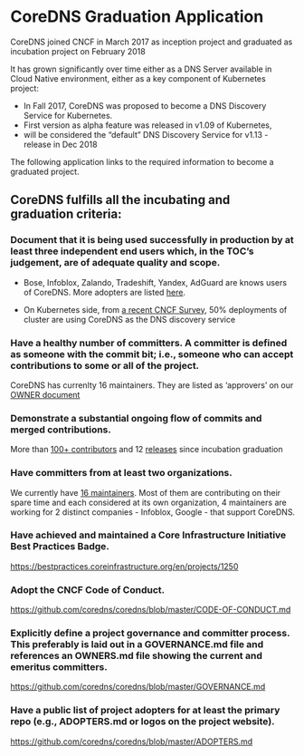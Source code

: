 
# CoreDNS Graduation Application

CoreDNS joined CNCF in March 2017 as inception project and graduated as incubation project on February 2018

It has grown significantly over time either as a DNS Server available in Cloud Native environment, either as a key component of Kubernetes project:
- In Fall 2017, CoreDNS was proposed to become a DNS Discovery Service for Kubernetes.
- First version as alpha feature was released in v1.09 of Kubernetes,
- will be considered the “default” DNS Discovery Service for v1.13 - release in Dec 2018

The following application links to the required information to become a graduated project.

## CoreDNS fulfills all the incubating and graduation criteria:

### Document that it is being used successfully in production by at least three independent end users which, in the TOC’s judgement, are of adequate quality and scope.

* Bose, Infoblox, Zalando, Tradeshift, Yandex, AdGuard are knows users of CoreDNS. More adopters are listed [here](https://github.com/coredns/coredns/blob/master/ADOPTERS.md).

* On Kubernetes side, from [a recent CNCF Survey](https://docs.google.com/forms/d/e/1FAIpQLSehsvd0n2HKnPEifukNHej4gMBrXe2saJOmxAmPq34dTGMWKA/viewanalytics), 50% deployments of cluster are using CoreDNS as the DNS discovery service


### Have a healthy number of committers. A committer is defined as someone with the commit bit; i.e., someone who can accept contributions to some or all of the project.

CoreDNS has currenlty 16 maintainers.
They are listed as ‘approvers’ on our [OWNER document](https://github.com/coredns/coredns/blob/master/OWNERS)

### Demonstrate a substantial ongoing flow of commits and merged contributions.

More than [100+ contributors](https://github.com/coredns/coredns/graphs/contributors) and 12 [releases](https://coredns.devstats.cncf.io/d/3/community-stats?orgId=1&var-period=d&var-repo_name=CoreDNS) since incubation graduation

### Have committers from at least two organizations.

We currently have [16 maintainers](https://github.com/coredns/coredns/blob/master/OWNERS).
Most of them are contributing on their spare time and each considered at its own organization,
4 maintainers are working for 2 distinct companies - Infoblox, Google - that support CoreDNS.

### Have achieved and maintained a Core Infrastructure Initiative Best Practices Badge.

https://bestpractices.coreinfrastructure.org/en/projects/1250

### Adopt the CNCF Code of Conduct.

https://github.com/coredns/coredns/blob/master/CODE-OF-CONDUCT.md

### Explicitly define a project governance and committer process. This preferably is laid out in a GOVERNANCE.md file and references an OWNERS.md file showing the current and emeritus committers.

https://github.com/coredns/coredns/blob/master/GOVERNANCE.md

### Have a public list of project adopters for at least the primary repo (e.g., ADOPTERS.md or logos on the project website).

https://github.com/coredns/coredns/blob/master/ADOPTERS.md
